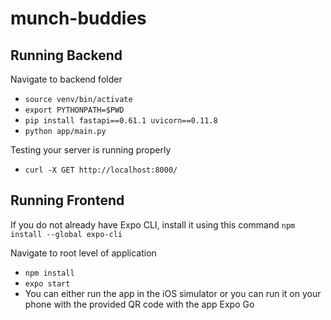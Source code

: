 # munch-buddies

## Running Backend

Navigate to backend folder

- `source venv/bin/activate`
- `export PYTHONPATH=$PWD`
- `pip install fastapi==0.61.1 uvicorn==0.11.8`
- `python app/main.py`

Testing your server is running properly

- `curl -X GET http://localhost:8000/`

## Running Frontend

If you do not already have Expo CLI, install it using this command `npm install --global expo-cli`

Navigate to root level of application

- `npm install`
- `expo start`
- You can either run the app in the iOS simulator or you can run it on your phone with the provided QR code with the app Expo Go
